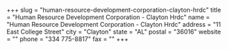 +++
slug = "human-resource-development-corporation-clayton-hrdc"
title = "Human Resource Development Corporation - Clayton Hrdc"
name = "Human Resource Development Corporation - Clayton Hrdc"
address = "11 East College Street"
city = "Clayton"
state = "AL"
postal = "36016"
website = ""
phone = "334 775-8817"
fax = ""
+++
